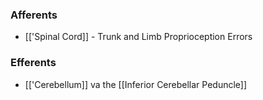 ### Afferents
- [['Spinal Cord]] - Trunk and Limb Proprioception Errors
### Efferents
- [['Cerebellum]] va the [[Inferior Cerebellar Peduncle]]